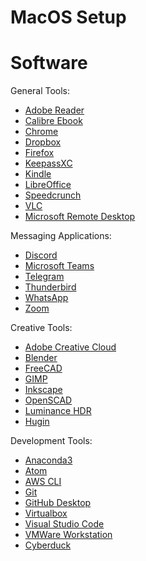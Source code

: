 # MacOS Setup

# Software

General Tools:

-   [Adobe Reader](https://get.adobe.com/reader/)
-   [Calibre Ebook](https://calibre-ebook.com/download_osx)
-   [Chrome](https://www.google.com/chrome/)
-   [Dropbox](https://www.dropbox.com/install)
-   [Firefox](https://www.mozilla.org/en-US/firefox/new/)
-   [KeepassXC](https://keepassxc.org/)
-   [Kindle](https://www.amazon.com.au/kindle-dbs/fd/kcp)
-   [LibreOffice](https://www.libreoffice.org/)
-   [Speedcrunch](https://speedcrunch.org/)
-   [VLC](https://www.videolan.org/vlc/download-windows.html)
-   [Microsoft Remote Desktop](https://apps.apple.com/us/app/microsoft-remote-desktop/id1295203466)

Messaging Applications:

-   [Discord](https://discordapp.com/)
-   [Microsoft Teams](https://teams.microsoft.com/downloads)
-   [Telegram](https://telegram.org/)
-   [Thunderbird](https://www.thunderbird.net/en-US/)
-   [WhatsApp](https://www.whatsapp.com/download/?lang=en)
-   [Zoom](https://zoom.us/support/download)

Creative Tools:

-   [Adobe Creative Cloud](https://creativecloud.adobe.com/apps/download/creative-cloud)
-   [Blender](https://www.blender.org/)
-   [FreeCAD](https://www.freecadweb.org/)
-   [GIMP](https://www.gimp.org/)
-   [Inkscape](https://inkscape.org/)
-   [OpenSCAD](https://www.openscad.org/)
-   [Luminance HDR](http://qtpfsgui.sourceforge.net)
-   [Hugin](http://hugin.sourceforge.net/download/)

Development Tools:

-   [Anaconda3](https://www.anaconda.com/)
-   [Atom](https://atom.io/)
-   [AWS CLI](https://awscli.amazonaws.com/AWSCLIV2.pkg)
-   [Git](https://git-scm.com/downloads)
-   [GitHub Desktop](https://desktop.github.com/)
-   [Virtualbox](https://www.virtualbox.org/wiki/Downloads)
-   [Visual Studio Code](https://code.visualstudio.com/)
-   [VMWare Workstation](https://www.vmware.com/au/products/workstation-pro/workstation-pro-evaluation.html)
-   [Cyberduck](https://cyberduck.io/)